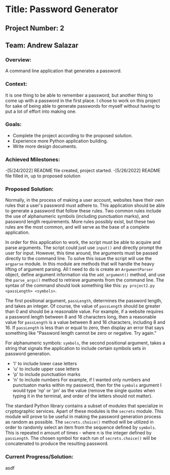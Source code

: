 # Title: Password Generator
## Project Number: 2
## Team: Andrew Salazar 
### Overview: 
A command line application that generates a password.
### Context:
It is one thing to be able to remember a password, but another thing to come up with a password in the first place. I chose to work on this project for sake of being able to generate passwords for myself without having to put a lot of effort into making one. 
### Goals:
- Complete the project according to the proposed solution.
- Experience more Python application building.
- Write more design documents.
### Achieved Milestones:
-[5/24/2022] README file created, project started.
-[5/26/2022] README file filled in, up to proposed solution
### Proposed Solution:
Normally, in the process of making a user account, websites have their own rules that a user's password must adhere to. This application should be able to generate a password that follow these rules. Two common rules include the use of alphanumeric symbols (including punctuation marks), and password length requirements. More rules possibly exist, but these two rules are the most common, and will serve as the base of a complete application.

In order for this application to work, the script must be able to acquire and parse arguments. The script could just use `input()` and directly prompt the user for input. However, this time around, the arguments must be passed directly to the command line. To solve this issue the script will use the `argparse` module. In this module are methods that will handle the heavy lifting of argument parsing. All I need to do is create an `ArgumentParser` object, define argument information via the `add_argument()` method, and use the `parse_args()` method to retrieve arguments from the command line. The syntax of the command should look something like this: `py project2.py <passLength> <symbols>`.

The first positional argument, `passLength`, determines the password length, and takes an integer. Of course, the value of `passLength` should be greater than 0 and should be a reasonable value. For example, if a website requires a password length between 8 and 16 characters long, then a reasonable value for `passLength` is a value between 8 and 16 characters, including 8 and 16. If `passLength` is less than or equal to zero, then display an error that says something like "Password length cannot be zero or negative. Try again." 

For alphanumeric symbols: `symbols`, the second positional argument, takes a string that signals the application to include certain symbols sets in password generation.
- 'l' to include lower case letters
- 'u' to include upper case letters
- 'p' to include punctuation marks
- 'n' to include numbers 
For example, if I wanted only numbers and punctuaton marks within my password, then for the `symbols` argument I would type 'np' or 'pn' as the value (remove the single quotes when typing it in the terminal, and order of the letters should not matter).

The standard Python library contains a subset of modules that specialize in cryptographic services. Apart of these modules is the `secrets` module. This module will prove to be useful in making the password generation process as random as possible. The `secrets.choice()` method will be utilized in order to randomly select an item from the sequence defined by `symbols`. This is repeated n amount of times - where n is the integer defined by `passLength`. The chosen symbol for each run of `secrets.choice()` will be concatenated to produce the resulting password. 

### Current Progress/Solution:
asdf